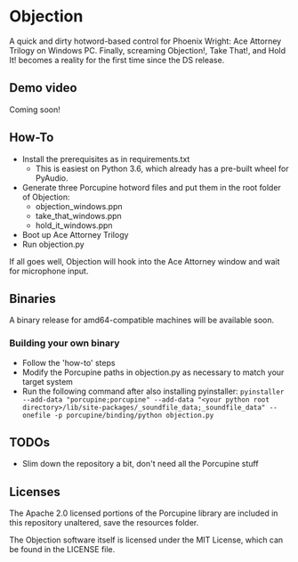 # Objection

A quick and dirty hotword-based control for Phoenix Wright: Ace Attorney Trilogy on Windows PC. Finally, screaming Objection!, Take That!, and Hold It! becomes a reality for the first time since the DS release.

## Demo video
Coming soon!

## How-To
 - Install the prerequisites as in requirements.txt
	 - This is easiest on Python 3.6, which already has a pre-built wheel for PyAudio.
 - Generate three Porcupine hotword files and put them in the root folder of Objection:
	 - objection_windows.ppn
	 - take_that_windows.ppn
	 - hold_it_windows.ppn
 - Boot up Ace Attorney Trilogy
 - Run objection.py

If all goes well, Objection will hook into the Ace Attorney window and wait for microphone input.

## Binaries
A binary release for amd64-compatible machines will be available soon.

### Building your own binary
 - Follow the 'how-to' steps
 - Modify the Porcupine paths in objection.py as necessary to match your target system
 - Run the following command after also installing pyinstaller: `pyinstaller --add-data "porcupine;porcupine" --add-data "<your python root directory>/lib/site-packages/_soundfile_data;_soundfile_data" --onefile -p porcupine/binding/python objection.py`

## TODOs
 - Slim down the repository a bit, don't need all the Porcupine stuff

## Licenses

The Apache 2.0 licensed portions of the Porcupine library are included in this repository unaltered, save the resources folder.

The Objection software itself is licensed under the MIT License, which can be found in the LICENSE file.
